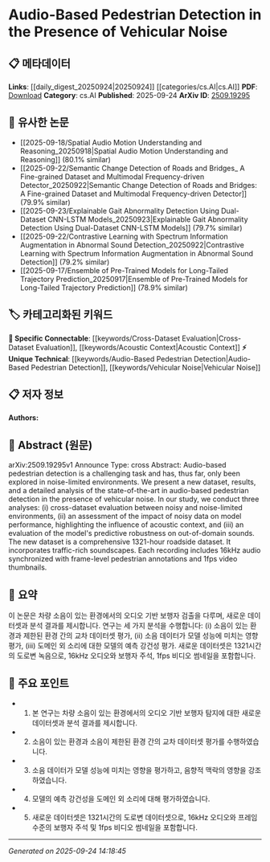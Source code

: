 <!-- KEYWORD_LINKING_METADATA:
{
  "processed_timestamp": "2025-09-24T14:18:45.942183",
  "vocabulary_version": "1.0",
  "selected_keywords": [
    "Audio-Based Pedestrian Detection",
    "Vehicular Noise",
    "Cross-Dataset Evaluation",
    "Acoustic Context"
  ],
  "rejected_keywords": [],
  "similarity_scores": {
    "Audio-Based Pedestrian Detection": 0.78,
    "Vehicular Noise": 0.72,
    "Cross-Dataset Evaluation": 0.75,
    "Acoustic Context": 0.74
  },
  "extraction_method": "AI_prompt_based",
  "budget_applied": true,
  "candidates_json": {
    "candidates": [
      {
        "surface": "audio-based pedestrian detection",
        "canonical": "Audio-Based Pedestrian Detection",
        "aliases": [
          "pedestrian detection with audio",
          "audio pedestrian recognition"
        ],
        "category": "unique_technical",
        "rationale": "This is a specific application of detection technology that can be linked to other research in audio and pedestrian safety.",
        "novelty_score": 0.75,
        "connectivity_score": 0.65,
        "specificity_score": 0.85,
        "link_intent_score": 0.78
      },
      {
        "surface": "vehicular noise",
        "canonical": "Vehicular Noise",
        "aliases": [
          "traffic noise",
          "car noise"
        ],
        "category": "unique_technical",
        "rationale": "Understanding and mitigating vehicular noise is crucial for improving audio-based detection systems.",
        "novelty_score": 0.68,
        "connectivity_score": 0.7,
        "specificity_score": 0.8,
        "link_intent_score": 0.72
      },
      {
        "surface": "cross-dataset evaluation",
        "canonical": "Cross-Dataset Evaluation",
        "aliases": [
          "dataset comparison",
          "multi-dataset analysis"
        ],
        "category": "specific_connectable",
        "rationale": "This evaluation method is important for validating models across different datasets, enhancing generalization.",
        "novelty_score": 0.55,
        "connectivity_score": 0.77,
        "specificity_score": 0.7,
        "link_intent_score": 0.75
      },
      {
        "surface": "acoustic context",
        "canonical": "Acoustic Context",
        "aliases": [
          "sound environment",
          "audio context"
        ],
        "category": "specific_connectable",
        "rationale": "Acoustic context is a key factor in audio processing and can be linked to broader audio analysis research.",
        "novelty_score": 0.6,
        "connectivity_score": 0.73,
        "specificity_score": 0.78,
        "link_intent_score": 0.74
      }
    ],
    "ban_list_suggestions": [
      "dataset",
      "model performance",
      "evaluation"
    ]
  },
  "decisions": [
    {
      "candidate_surface": "audio-based pedestrian detection",
      "resolved_canonical": "Audio-Based Pedestrian Detection",
      "decision": "linked",
      "scores": {
        "novelty": 0.75,
        "connectivity": 0.65,
        "specificity": 0.85,
        "link_intent": 0.78
      }
    },
    {
      "candidate_surface": "vehicular noise",
      "resolved_canonical": "Vehicular Noise",
      "decision": "linked",
      "scores": {
        "novelty": 0.68,
        "connectivity": 0.7,
        "specificity": 0.8,
        "link_intent": 0.72
      }
    },
    {
      "candidate_surface": "cross-dataset evaluation",
      "resolved_canonical": "Cross-Dataset Evaluation",
      "decision": "linked",
      "scores": {
        "novelty": 0.55,
        "connectivity": 0.77,
        "specificity": 0.7,
        "link_intent": 0.75
      }
    },
    {
      "candidate_surface": "acoustic context",
      "resolved_canonical": "Acoustic Context",
      "decision": "linked",
      "scores": {
        "novelty": 0.6,
        "connectivity": 0.73,
        "specificity": 0.78,
        "link_intent": 0.74
      }
    }
  ]
}
-->

# Audio-Based Pedestrian Detection in the Presence of Vehicular Noise

## 📋 메타데이터

**Links**: [[daily_digest_20250924|20250924]] [[categories/cs.AI|cs.AI]]
**PDF**: [Download](https://arxiv.org/pdf/2509.19295.pdf)
**Category**: cs.AI
**Published**: 2025-09-24
**ArXiv ID**: [2509.19295](https://arxiv.org/abs/2509.19295)

## 🔗 유사한 논문
- [[2025-09-18/Spatial Audio Motion Understanding and Reasoning_20250918|Spatial Audio Motion Understanding and Reasoning]] (80.1% similar)
- [[2025-09-22/Semantic Change Detection of Roads and Bridges_ A Fine-grained Dataset and Multimodal Frequency-driven Detector_20250922|Semantic Change Detection of Roads and Bridges: A Fine-grained Dataset and Multimodal Frequency-driven Detector]] (79.9% similar)
- [[2025-09-23/Explainable Gait Abnormality Detection Using Dual-Dataset CNN-LSTM Models_20250923|Explainable Gait Abnormality Detection Using Dual-Dataset CNN-LSTM Models]] (79.7% similar)
- [[2025-09-22/Contrastive Learning with Spectrum Information Augmentation in Abnormal Sound Detection_20250922|Contrastive Learning with Spectrum Information Augmentation in Abnormal Sound Detection]] (79.2% similar)
- [[2025-09-17/Ensemble of Pre-Trained Models for Long-Tailed Trajectory Prediction_20250917|Ensemble of Pre-Trained Models for Long-Tailed Trajectory Prediction]] (78.9% similar)

## 🏷️ 카테고리화된 키워드
**🔗 Specific Connectable**: [[keywords/Cross-Dataset Evaluation|Cross-Dataset Evaluation]], [[keywords/Acoustic Context|Acoustic Context]]
**⚡ Unique Technical**: [[keywords/Audio-Based Pedestrian Detection|Audio-Based Pedestrian Detection]], [[keywords/Vehicular Noise|Vehicular Noise]]

## 📋 저자 정보

**Authors:** 

## 📄 Abstract (원문)

arXiv:2509.19295v1 Announce Type: cross 
Abstract: Audio-based pedestrian detection is a challenging task and has, thus far, only been explored in noise-limited environments. We present a new dataset, results, and a detailed analysis of the state-of-the-art in audio-based pedestrian detection in the presence of vehicular noise. In our study, we conduct three analyses: (i) cross-dataset evaluation between noisy and noise-limited environments, (ii) an assessment of the impact of noisy data on model performance, highlighting the influence of acoustic context, and (iii) an evaluation of the model's predictive robustness on out-of-domain sounds. The new dataset is a comprehensive 1321-hour roadside dataset. It incorporates traffic-rich soundscapes. Each recording includes 16kHz audio synchronized with frame-level pedestrian annotations and 1fps video thumbnails.

## 📝 요약

이 논문은 차량 소음이 있는 환경에서의 오디오 기반 보행자 검출을 다루며, 새로운 데이터셋과 분석 결과를 제시합니다. 연구는 세 가지 분석을 수행합니다: (i) 소음이 있는 환경과 제한된 환경 간의 교차 데이터셋 평가, (ii) 소음 데이터가 모델 성능에 미치는 영향 평가, (iii) 도메인 외 소리에 대한 모델의 예측 강건성 평가. 새로운 데이터셋은 1321시간의 도로변 녹음으로, 16kHz 오디오와 보행자 주석, 1fps 비디오 썸네일을 포함합니다.

## 🎯 주요 포인트

- 1. 본 연구는 차량 소음이 있는 환경에서의 오디오 기반 보행자 탐지에 대한 새로운 데이터셋과 분석 결과를 제시합니다.
- 2. 소음이 있는 환경과 소음이 제한된 환경 간의 교차 데이터셋 평가를 수행하였습니다.
- 3. 소음 데이터가 모델 성능에 미치는 영향을 평가하고, 음향적 맥락의 영향을 강조하였습니다.
- 4. 모델의 예측 강건성을 도메인 외 소리에 대해 평가하였습니다.
- 5. 새로운 데이터셋은 1321시간의 도로변 데이터셋으로, 16kHz 오디오와 프레임 수준의 보행자 주석 및 1fps 비디오 썸네일을 포함합니다.


---

*Generated on 2025-09-24 14:18:45*